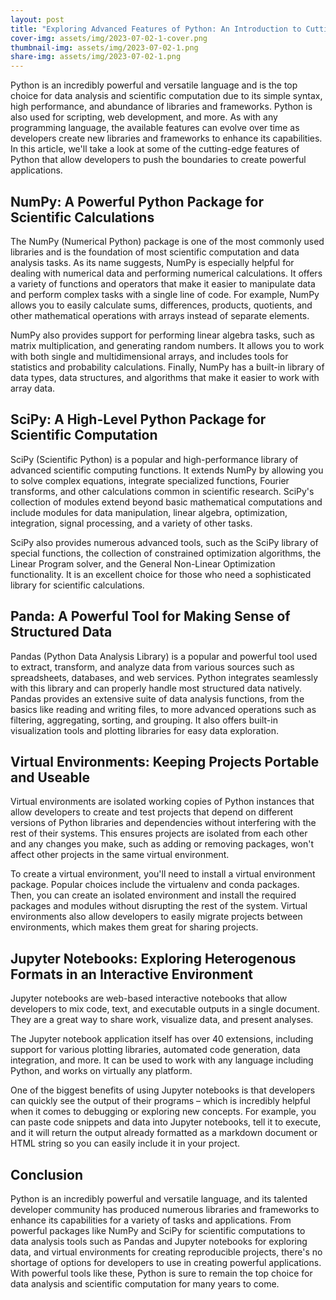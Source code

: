 ```yaml
---
layout: post
title: "Exploring Advanced Features of Python: An Introduction to Cutting-Edge Python Libraries and Frameworks"
cover-img: assets/img/2023-07-02-1-cover.png
thumbnail-img: assets/img/2023-07-02-1.png
share-img: assets/img/2023-07-02-1.png
---
```





Python is an incredibly powerful and versatile language and is the top choice for data analysis and scientific computation due to its simple syntax, high performance, and abundance of libraries and frameworks. Python is also used for scripting, web development, and more. As with any programming language, the available features can evolve over time as developers create new libraries and frameworks to enhance its capabilities. In this article, we'll take a look at some of the cutting-edge features of Python that allow developers to push the boundaries to create powerful applications.

## NumPy: A Powerful Python Package for Scientific Calculations

The NumPy (Numerical Python) package is one of the most commonly used libraries and is the foundation of most scientific computation and data analysis tasks. As its name suggests, NumPy is especially helpful for dealing with numerical data and performing numerical calculations. It offers a variety of functions and operators that make it easier to manipulate data and perform complex tasks with a single line of code. For example, NumPy allows you to easily calculate sums, differences, products, quotients, and other mathematical operations with arrays instead of separate elements.

NumPy also provides support for performing linear algebra tasks, such as matrix multiplication, and generating random numbers. It allows you to work with both single and multidimensional arrays, and includes tools for statistics and probability calculations. Finally, NumPy has a built-in library of data types, data structures, and algorithms that make it easier to work with array data.

## SciPy: A High-Level Python Package for Scientific Computation

SciPy (Scientific Python) is a popular and high-performance library of advanced scientific computing functions. It extends NumPy by allowing you to solve complex equations, integrate specialized functions, Fourier transforms, and other calculations common in scientific research. SciPy's collection of modules extend beyond basic mathematical computations and include modules for data manipulation, linear algebra, optimization, integration, signal processing, and a variety of other tasks.

SciPy also provides numerous advanced tools, such as the SciPy library of special functions, the collection of constrained optimization algorithms, the Linear Program solver, and the General Non-Linear Optimization functionality. It is an excellent choice for those who need a sophisticated library for scientific calculations.

## Panda: A Powerful Tool for Making Sense of Structured Data

Pandas (Python Data Analysis Library) is a popular and powerful tool used to extract, transform, and analyze data from various sources such as spreadsheets, databases, and web services. Python integrates seamlessly with this library and can properly handle most structured data natively. Pandas provides an extensive suite of data analysis functions, from the basics like reading and writing files, to more advanced operations such as filtering, aggregating, sorting, and grouping. It also offers built-in visualization tools and plotting libraries for easy data exploration.

## Virtual Environments: Keeping Projects Portable and Useable

Virtual environments are isolated working copies of Python instances that allow developers to create and test projects that depend on different versions of Python libraries and dependencies without interfering with the rest of their systems. This ensures projects are isolated from each other and any changes you make, such as adding or removing packages, won't affect other projects in the same virtual environment. 

To create a virtual environment, you'll need to install a virtual environment package. Popular choices include the virtualenv and conda packages. Then, you can create an isolated environment and install the required packages and modules without disrupting the rest of the system. Virtual environments also allow developers to easily migrate projects between environments, which makes them great for sharing projects.

## Jupyter Notebooks: Exploring Heterogenous Formats in an Interactive Environment

Jupyter notebooks are web-based interactive notebooks that allow developers to mix code, text, and executable outputs in a single document. They are a great way to share work, visualize data, and present analyses. 

The Jupyter notebook application itself has over 40 extensions, including support for various plotting libraries, automated code generation, data integration, and more. It can be used to work with any language including Python, and works on virtually any platform. 

One of the biggest benefits of using Jupyter notebooks is that developers can quickly see the output of their programs – which is incredibly helpful when it comes to debugging or exploring new concepts. For example, you can paste code snippets and data into Jupyter notebooks, tell it to execute, and it will return the output already formatted as a markdown document or HTML string so you can easily include it in your project. 

## Conclusion

Python is an incredibly powerful and versatile language, and its talented developer community has produced numerous libraries and frameworks to enhance its capabilities for a variety of tasks and applications. From powerful packages like NumPy and SciPy for scientific computations to data analysis tools such as Pandas and Jupyter notebooks for exploring data, and virtual environments for creating reproducible projects, there's no shortage of options for developers to use in creating powerful applications. With powerful tools like these, Python is sure to remain the top choice for data analysis and scientific computation for many years to come.

